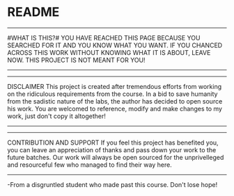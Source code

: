 # README

*********************************************************************************************************************************
#WHAT IS THIS?#
YOU HAVE REACHED THIS PAGE BECAUSE YOU SEARCHED FOR IT AND YOU KNOW WHAT YOU WANT. IF YOU CHANCED ACROSS THIS WORK WITHOUT KNOWING WHAT IT IS ABOUT, LEAVE NOW. THIS PROJECT IS NOT MEANT FOR YOU!
*********************************************************************************************************************************

*********************************************************************************************************************************
DISCLAIMER
This project is created after tremendous efforts from working on the ridiculous requirements from the course. In a bid to save humanity from the sadistic nature of the labs, the author has decided to open source his work. You are welcomed to reference,  modify and make changes to my work, just don't copy it altogether!
*********************************************************************************************************************************

*********************************************************************************************************************************
CONTRIBUTION AND SUPPORT
If you feel this project has benefited you, you can leave an appreciation of thanks and pass down your work to the future batches. Our work will always be open sourced for the unprivelleged and resourceful few who managed to find their way here.
*********************************************************************************************************************************

-From a disgruntled student who made past this course. Don't lose hope!
